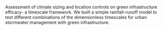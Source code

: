 Assessment of climate sizing and location controls on green infrastructure efficacy- a timescale framework.
We built a simple rainfall-runoff model to test different combinations of the dimensionless timescales for urban stormwater management with green infrastructure.

